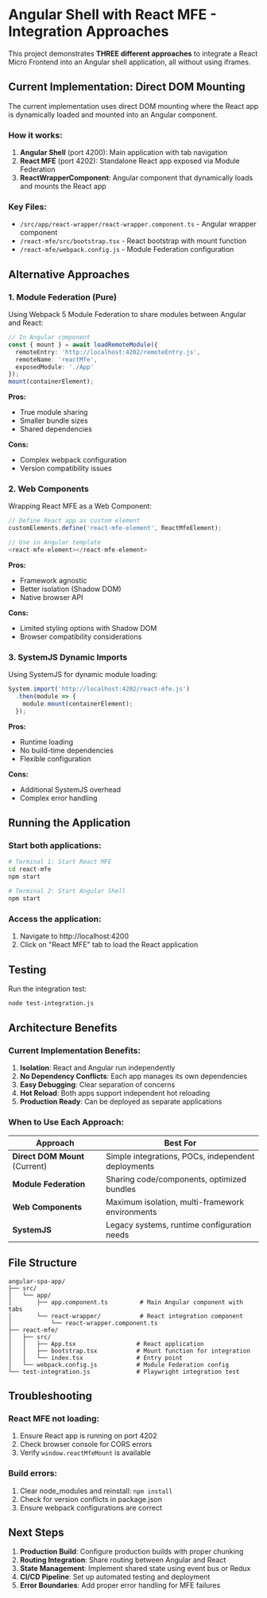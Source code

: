 # Angular Shell with React MFE - Integration Approaches

This project demonstrates **THREE different approaches** to integrate a React Micro Frontend into an Angular shell application, all without using iframes.

## Current Implementation: Direct DOM Mounting

The current implementation uses direct DOM mounting where the React app is dynamically loaded and mounted into an Angular component.

### How it works:
1. **Angular Shell** (port 4200): Main application with tab navigation
2. **React MFE** (port 4202): Standalone React app exposed via Module Federation
3. **ReactWrapperComponent**: Angular component that dynamically loads and mounts the React app

### Key Files:
- `/src/app/react-wrapper/react-wrapper.component.ts` - Angular wrapper component
- `/react-mfe/src/bootstrap.tsx` - React bootstrap with mount function
- `/react-mfe/webpack.config.js` - Module Federation configuration

## Alternative Approaches

### 1. Module Federation (Pure)
Using Webpack 5 Module Federation to share modules between Angular and React:

```typescript
// In Angular component
const { mount } = await loadRemoteModule({
  remoteEntry: 'http://localhost:4202/remoteEntry.js',
  remoteName: 'reactMfe',
  exposedModule: './App'
});
mount(containerElement);
```

**Pros:**
- True module sharing
- Smaller bundle sizes
- Shared dependencies

**Cons:**
- Complex webpack configuration
- Version compatibility issues

### 2. Web Components
Wrapping React MFE as a Web Component:

```typescript
// Define React app as custom element
customElements.define('react-mfe-element', ReactMfeElement);

// Use in Angular template
<react-mfe-element></react-mfe-element>
```

**Pros:**
- Framework agnostic
- Better isolation (Shadow DOM)
- Native browser API

**Cons:**
- Limited styling options with Shadow DOM
- Browser compatibility considerations

### 3. SystemJS Dynamic Imports
Using SystemJS for dynamic module loading:

```javascript
System.import('http://localhost:4202/react-mfe.js')
  .then(module => {
    module.mount(containerElement);
  });
```

**Pros:**
- Runtime loading
- No build-time dependencies
- Flexible configuration

**Cons:**
- Additional SystemJS overhead
- Complex error handling

## Running the Application

### Start both applications:
```bash
# Terminal 1: Start React MFE
cd react-mfe
npm start

# Terminal 2: Start Angular Shell
npm start
```

### Access the application:
1. Navigate to http://localhost:4200
2. Click on "React MFE" tab to load the React application

## Testing

Run the integration test:
```bash
node test-integration.js
```

## Architecture Benefits

### Current Implementation Benefits:
1. **Isolation**: React and Angular run independently
2. **No Dependency Conflicts**: Each app manages its own dependencies
3. **Easy Debugging**: Clear separation of concerns
4. **Hot Reload**: Both apps support independent hot reloading
5. **Production Ready**: Can be deployed as separate applications

### When to Use Each Approach:

| Approach | Best For |
|----------|----------|
| **Direct DOM Mount** (Current) | Simple integrations, POCs, independent deployments |
| **Module Federation** | Sharing code/components, optimized bundles |
| **Web Components** | Maximum isolation, multi-framework environments |
| **SystemJS** | Legacy systems, runtime configuration needs |

## File Structure

```
angular-spa-app/
├── src/
│   └── app/
│       ├── app.component.ts         # Main Angular component with tabs
│       └── react-wrapper/           # React integration component
│           └── react-wrapper.component.ts
├── react-mfe/
│   ├── src/
│   │   ├── App.tsx                 # React application
│   │   ├── bootstrap.tsx           # Mount function for integration
│   │   └── index.tsx               # Entry point
│   └── webpack.config.js           # Module Federation config
└── test-integration.js             # Playwright integration test
```

## Troubleshooting

### React MFE not loading:
1. Ensure React app is running on port 4202
2. Check browser console for CORS errors
3. Verify `window.reactMfeMount` is available

### Build errors:
1. Clear node_modules and reinstall: `npm install`
2. Check for version conflicts in package.json
3. Ensure webpack configurations are correct

## Next Steps

1. **Production Build**: Configure production builds with proper chunking
2. **Routing Integration**: Share routing between Angular and React
3. **State Management**: Implement shared state using event bus or Redux
4. **CI/CD Pipeline**: Set up automated testing and deployment
5. **Error Boundaries**: Add proper error handling for MFE failures